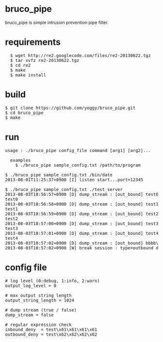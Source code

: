 bruco_pipe
================
bruco_pipe is simple intrusion prevention pipe filter.


requirements
================
<pre>
  $ wget http://re2.googlecode.com/files/re2-20130622.tgz
  $ tar xvfz re2-20130622.tgz
  $ cd re2
  $ make
  $ make install
</pre>


build
================
<pre>
$ git clone https://github.com/yoggy/bruco_pipe.git
$ cd bruco_pipe
$ make
</pre>

run
================
<pre>
usage : ./bruco_pipe config_file command [arg1] [arg2]...

  examples
    $ ./bruco_pipe sample_config.txt /path/to/program

$ ./bruco_pipe sample_config.txt /bin/date
2013-08-01T11:25:37+0900 [I] listen start...port=12345

$ ./bruco_pipe sample_config.txt ./test_server
2013-08-03T18:56:57+0900 [D] dump_stream : [out_bound] test0\x0a
test0
2013-08-03T18:56:58+0900 [D] dump_stream : [out_bound] test1\x0a
test1
2013-08-03T18:56:59+0900 [D] dump_stream : [out_bound] test2\x0a
test2
2013-08-03T18:57:00+0900 [D] dump_stream : [out_bound] test3\x0a
test3
2013-08-03T18:57:01+0900 [D] dump_stream : [out_bound] test4\x0a
test4
2013-08-03T18:57:02+0900 [D] dump_stream : [out_bound] bbbb\x0a
2013-08-03T18:57:02+0900 [W] break_session : type=outbound_deny_re, outbound_re=\x62\x62\x62\x62
</pre>

config file
================
<pre>
# log level (0:debug, 1:info, 2:warn)
output_log_level = 0

# max output string length
output_string_length = 1024

# dump stream (true / false)
dump_stream = false

# regular expression check
inbound_deny  = test\x61\x61\x61\x61
outbound_deny = test\x62\x62\x62\x62

</pre>

